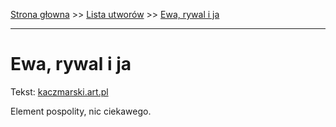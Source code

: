 [Strona głowna](../index.md) >> [Lista utworów](../list.md) >> [Ewa, rywal i ja](155.md)

---

# Ewa, rywal i ja

Tekst: [kaczmarski.art.pl](https://www.kaczmarski.art.pl/tworczosc/wiersze/ewa-rywal-i-ja/)

Element pospolity, nic ciekawego.